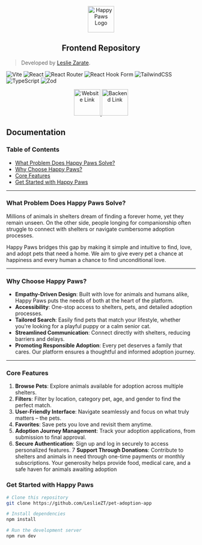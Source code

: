 <p align="center">
    <img src="https://res.cloudinary.com/dyntsz5qv/image/upload/v1733582101/logo_ea20st.png" alt="Happy Paws Logo" height="70">
</p>

<h2 align="center">Frontend Repository</h2>

> Developed by  [Leslie Zarate](https://github.com/LeslieZT).


![Vite](https://img.shields.io/badge/vite-%23646CFF.svg?style=for-the-badge&logo=vite&logoColor=white)
![React](https://img.shields.io/badge/react-%2320232a.svg?style=for-the-badge&logo=react&logoColor=%2361DAFB)
![React Router](https://img.shields.io/badge/React_Router-CA4245?style=for-the-badge&logo=react-router&logoColor=white)
![React Hook Form](https://img.shields.io/badge/React%20Hook%20Form-%23EC5990.svg?style=for-the-badge&logo=reacthookform&logoColor=white)
![TailwindCSS](https://img.shields.io/badge/tailwindcss-%2338B2AC.svg?style=for-the-badge&logo=tailwind-css&logoColor=white)
![TypeScript](https://img.shields.io/badge/typescript-%23007ACC.svg?style=for-the-badge&logo=typescript&logoColor=white)
![Zod](https://img.shields.io/badge/zod-%233068b7.svg?style=for-the-badge&logo=zod&logoColor=white)

<p align="center">
    <a href="https://happypaws-app.vercel.app">
        <img src="https://cdn-icons-png.freepik.com/256/3715/3715371.png?semt=ais_hybrid" alt="Website Link" height="70"  weight="70"/>
    </a>    
    <a href="https://github.com/LeslieZT/pet-adoption-backend">
        <img src="https://cdn-icons-png.flaticon.com/512/8099/8099220.png" alt="Backend Link" height="70"  weight="70" />
    </a>
</p>

<div>
    <h2>Documentation</h2>
</div>

### Table of Contents

- [What Problem Does Happy Paws Solve?](#what-problem-does-happy-paws-solve)
- [Why Choose Happy Paws?](#why-choose-happy-paws)
- [Core Features](#core-features)
- [Get Started with Happy Paws](#get-started-with-happy-paws)

---

### What Problem Does Happy Paws Solve?

Millions of animals in shelters dream of finding a forever home, yet they remain unseen. On the other side, people longing for companionship often struggle to connect with shelters or navigate cumbersome adoption processes.

Happy Paws bridges this gap by making it simple and intuitive to find, love, and adopt pets that need a home. We aim to give every pet a chance at happiness and every human a chance to find unconditional love.

---

### Why Choose Happy Paws?

- **Empathy-Driven Design**: Built with love for animals and humans alike, Happy Paws puts the needs of both at the heart of the platform.
- **Accessibility**: One-stop access to shelters, pets, and detailed adoption processes.
- **Tailored Search**: Easily find pets that match your lifestyle, whether you're looking for a playful puppy or a calm senior cat.
- **Streamlined Communication**: Connect directly with shelters, reducing barriers and delays.
- **Promoting Responsible Adoption**: Every pet deserves a family that cares. Our platform ensures a thoughtful and informed adoption journey.

---

### Core Features

1. **Browse Pets**: Explore animals available for adoption across multiple shelters.
2. **Filters**: Filter by  location, category pet, age, and gender to find the perfect match.
3. **User-Friendly Interface**: Navigate seamlessly and focus on what truly matters – the pets.
4. **Favorites**: Save pets you love and revisit them anytime.
5. **Adoption Journey Management**: Track your adoption applications, from submission to final approval.
6. **Secure Authentication**: Sign up and log in securely to access personalized features.
7  **Support Through Donations**: Contribute to shelters and animals in need through one-time payments or monthly subscriptions. Your generosity helps provide food, medical care, and a safe haven for animals awaiting adoption

### Get Started with Happy Paws

```bash
# Clone this repository
git clone https://github.com/LeslieZT/pet-adoption-app

# Install dependencies
npm install

# Run the development server
npm run dev